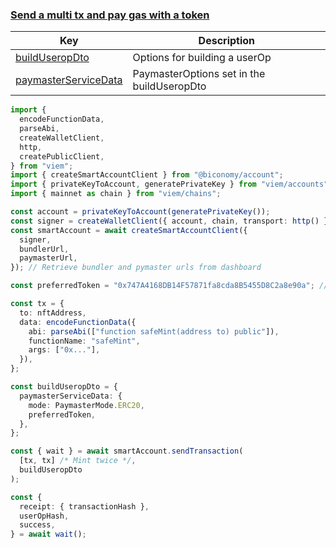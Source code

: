 ### [Send a multi tx and pay gas with a token](https://bcnmy.github.io/biconomy-client-sdk/classes/BiconomySmartAccountV2.html#getTokenFees)

| Key                                                                                                      | Description                                |
| -------------------------------------------------------------------------------------------------------- | ------------------------------------------ |
| [buildUseropDto](https://bcnmy.github.io/biconomy-client-sdk/types/BuildUserOpOptions.html)              | Options for building a userOp              |
| [paymasterServiceData](https://bcnmy.github.io/biconomy-client-sdk/types/PaymasterUserOperationDto.html) | PaymasterOptions set in the buildUseropDto |

```typescript
import {
  encodeFunctionData,
  parseAbi,
  createWalletClient,
  http,
  createPublicClient,
} from "viem";
import { createSmartAccountClient } from "@biconomy/account";
import { privateKeyToAccount, generatePrivateKey } from "viem/accounts";
import { mainnet as chain } from "viem/chains";

const account = privateKeyToAccount(generatePrivateKey());
const signer = createWalletClient({ account, chain, transport: http() });
const smartAccount = await createSmartAccountClient({
  signer,
  bundlerUrl,
  paymasterUrl,
}); // Retrieve bundler and pymaster urls from dashboard

const preferredToken = "0x747A4168DB14F57871fa8cda8B5455D8C2a8e90a"; // USDC

const tx = {
  to: nftAddress,
  data: encodeFunctionData({
    abi: parseAbi(["function safeMint(address to) public"]),
    functionName: "safeMint",
    args: ["0x..."],
  }),
};

const buildUseropDto = {
  paymasterServiceData: {
    mode: PaymasterMode.ERC20,
    preferredToken,
  },
};

const { wait } = await smartAccount.sendTransaction(
  [tx, tx] /* Mint twice */,
  buildUseropDto
);

const {
  receipt: { transactionHash },
  userOpHash,
  success,
} = await wait();
```
